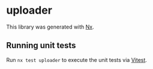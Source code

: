 # uploader

This library was generated with [Nx](https://nx.dev).

## Running unit tests

Run `nx test uploader` to execute the unit tests via [Vitest](https://vitest.dev/).
